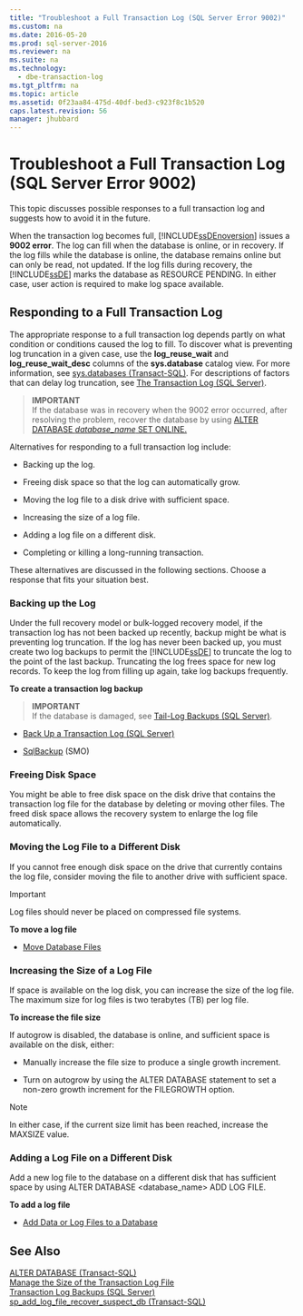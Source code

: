 ```yaml
---
title: "Troubleshoot a Full Transaction Log (SQL Server Error 9002)"
ms.custom: na
ms.date: 2016-05-20
ms.prod: sql-server-2016
ms.reviewer: na
ms.suite: na
ms.technology: 
  - dbe-transaction-log
ms.tgt_pltfrm: na
ms.topic: article
ms.assetid: 0f23aa84-475d-40df-bed3-c923f8c1b520
caps.latest.revision: 56
manager: jhubbard
---
```

# Troubleshoot a Full Transaction Log (SQL Server Error 9002)
  This topic discusses possible responses to a full transaction log and suggests how to avoid it in the future. 
  
  When the transaction log becomes full, [!INCLUDE[ssDEnoversion](../../Topics/TopicNameContainA/tokens/ssDEnoversion_md.md)] issues a **9002 error**. The log can fill when the database is online, or in recovery. If the log fills while the database is online, the database remains online but can only be read, not updated. If the log fills during recovery, the [!INCLUDE[ssDE](../../Topics/TopicNameContainA/tokens/ssDE_md.md)] marks the database as RESOURCE PENDING. In either case, user action is required to make log space available.  
  
## Responding to a Full Transaction Log  
 The appropriate response to a full transaction log depends partly on what condition or conditions caused the log to fill. To discover what is preventing log truncation in a given case, use the **log_reuse_wait** and **log_reuse_wait_desc** columns of the **sys.database** catalog view. For more information, see [sys.databases &#40;Transact-SQL&#41;](../Topic/sys.databases%20\(Transact-SQL\).md). For descriptions of factors that can delay log truncation, see [The Transaction Log &#40;SQL Server&#41;](../../Topics/TopicNameNotContainA/The-Transaction-Log--SQL-Server-.md).  
  
> **IMPORTANT**  
>  If the database was in recovery when the 9002 error occurred, after resolving the problem, recover the database by using [ALTER DATABASE *database_name* SET ONLINE.](https://msdn.microsoft.com/library/bb522682.aspx)  
  
 Alternatives for responding to a full transaction log include:  
  
-   Backing up the log.  
  
-   Freeing disk space so that the log can automatically grow.  
  
-   Moving the log file to a disk drive with sufficient space.  
  
-   Increasing the size of a log file.  
  
-   Adding a log file on a different disk.  
  
-   Completing or killing a long-running transaction.  
  
 These alternatives are discussed in the following sections. Choose a response that fits your situation best.  
  
### Backing up the Log  
 Under the full recovery model or bulk-logged recovery model, if the transaction log has not been backed up recently, backup might be what is preventing log truncation. If the log has never been backed up, you must create two log backups to permit the [!INCLUDE[ssDE](../../Topics/TopicNameContainA/tokens/ssDE_md.md)] to truncate the log to the point of the last backup. Truncating the log frees space for new log records. To keep the log from filling up again, take log backups frequently.  
  
 **To create a transaction log backup**  
  
> **IMPORTANT**  
>  If the database is damaged, see [Tail-Log Backups &#40;SQL Server&#41;](../../Topics/TopicNameNotContainA/Tail-Log-Backups--SQL-Server-.md).  
  
-   [Back Up a Transaction Log &#40;SQL Server&#41;](../../Topics/TopicNameContainA/Back-Up-a-Transaction-Log--SQL-Server-.md)  
  
-   [SqlBackup](assetId:///M:Microsoft.SqlServer.Management.Smo.Backup.SqlBackup(Microsoft.SqlServer.Management.Smo.Server)) (SMO)  
  
### Freeing Disk Space  
 You might be able to free disk space on the disk drive that contains the transaction log file for the database by deleting or moving other files. The freed disk space allows the recovery system to enlarge the log file automatically.  
  
### Moving the Log File to a Different Disk  
 If you cannot free enough disk space on the drive that currently contains the log file, consider moving the file to another drive with sufficient space.  
  
> [!IMPORTANT]  
>  Log files should never be placed on compressed file systems.  
  
 **To move a log file**  
  
-   [Move Database Files](../../Topics/TopicNameNotContainA/Move-Database-Files.md)  
  
### Increasing the Size of a Log File  
 If space is available on the log disk, you can increase the size of the log file. The maximum size for log files is two terabytes (TB) per log file.  
  
 **To increase the file size**  
  
 If autogrow is disabled, the database is online, and sufficient space is available on the disk, either:  
  
-   Manually increase the file size to produce a single growth increment.  
  
-   Turn on autogrow by using the ALTER DATABASE statement to set a non-zero growth increment for the FILEGROWTH option.  
  
> [!NOTE]  
>  In either case, if the current size limit has been reached, increase the MAXSIZE value.  
  
### Adding a Log File on a Different Disk  
 Add a new log file to the database on a different disk that has sufficient space by using ALTER DATABASE <database_name> ADD LOG FILE.  
  
 **To add a log file**  
  
-   [Add Data or Log Files to a Database](../../Topics/TopicNameContainA/Add-Data-or-Log-Files-to-a-Database.md)  
  
## See Also  
 [ALTER DATABASE &#40;Transact-SQL&#41;](../Topic/ALTER%20DATABASE%20\(Transact-SQL\).md)   
 [Manage the Size of the Transaction Log File](../../Topics/TopicNameNotContainA/Manage-the-Size-of-the-Transaction-Log-File.md)   
 [Transaction Log Backups &#40;SQL Server&#41;](../../Topics/TopicNameNotContainA/Transaction-Log-Backups--SQL-Server-.md)   
 [sp_add_log_file_recover_suspect_db &#40;Transact-SQL&#41;](../Topic/sp_add_log_file_recover_suspect_db%20\(Transact-SQL\).md)  
  
  
